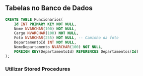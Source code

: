 
## Tabelas no Banco de Dados ##

```sql
CREATE TABLE Funcionarios(
    Id INT PRIMARY KEY NOT NULL, 
    Nome NVARCHAR(100) NOT NULL,
    Cargo NVARCHAR(100) NOT NULL,
    Foto NVARCHAR(255) NOT NULL, -- Caminho da foto
    DepartamentoId INT NOT NULL,
    NomeDepartamento NVARCHAR(100) NOT NULL,
    FOREIGN KEY(DepartamentoId) REFERENCES Departamentos(Id)
);
```
### Utilizar Stored Procedures ###
